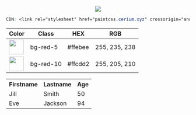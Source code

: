 
<p align="center"> <img src="https://i.imgur.com/caJNU2a.png"> </p>

```css
CDN: <link rel="stylesheet" href="paintcss.cerium.xyz" crossorigin="anonymous" />
```

| Color                                                       | Class         | HEX           | RGB                 |
| ---                                                         | ---           | ---           | ---                 |
| <img width="40" src="https://i.imgur.com/91TlDMf.png">      | bg-red-5      | #ffebee       | 255, 235, 238       |
| <img width="40" src="https://i.imgur.com/SpVf22g.png">      | bg-red-10     | #ffcdd2       | 255, 205, 210       |

<table width="100%">
  <tr>
    <th>Firstname</th>
    <th>Lastname</th>
    <th>Age</th>
  </tr>
  <tr>
    <td>Jill</td>
    <td>Smith</td>
    <td>50</td>
  </tr>
  <tr>
    <td>Eve</td>
    <td>Jackson</td>
    <td>94</td>
  </tr>
</table> 
